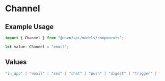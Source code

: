 # Channel

## Example Usage

```typescript
import { Channel } from "@novu/api/models/components";

let value: Channel = "email";
```

## Values

```typescript
"in_app" | "email" | "sms" | "chat" | "push" | "digest" | "trigger" | "delay" | "custom"
```